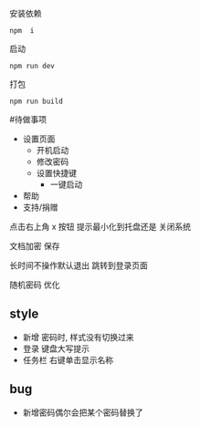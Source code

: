 安装依赖
```
npm  i
```
启动
```
npm run dev
```
打包
```
npm run build
```

#待做事项

- 设置页面
  - 开机启动
  - 修改密码
  - 设置快捷键 
    - 一键启动
- 帮助
- 支持/捐赠

点击右上角 x 按钮 提示最小化到托盘还是 关闭系统

文档加密 保存

长时间不操作默认退出 跳转到登录页面

随机密码 优化
## style
- 新增 密码时, 样式没有切换过来
- 登录 键盘大写提示
- 任务栏 右键单击显示名称

## bug
- 新增密码偶尔会把某个密码替换了